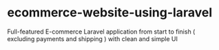 # ecommerce-website-using-laravel
Full-featured E-commerce Laravel application from start to finish ( excluding payments and shipping ) with clean and simple UI
